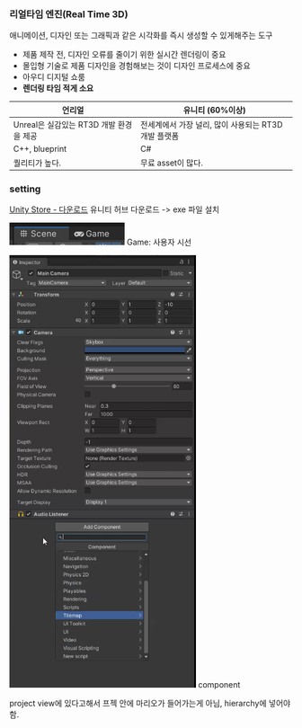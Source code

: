 ### 리얼타임 엔진(Real Time 3D)

애니메이션, 디자인 또는 그래픽과 같은 시각화를 즉시 생성할 수 있게해주는 도구

- 제품 제작 전, 디자인 오류를 줄이기 위한 실시간 렌더링이 중요
- 몰입형 기술로 제품 디자인을 경험해보는 것이 디자인 프로세스에 중요
- 아우디 디지털 쇼룸
- **렌더링 타임 적게 소요**

| 언리얼                                  | 유니티 (60%이상)                                     |
| --------------------------------------- | ---------------------------------------------------- |
| Unreal은 실감있는 RT3D 개발 환경을 제공 | 전세계에서 가장 널리, 많이 사용되는 RT3D 개발 플랫폼 |
| C++, blueprint                          | C#                                                   |
| 퀄리티가 높다.                          | 무료 asset이 많다.                                   |

### setting

[Unity Store - 다운로드](https://store.unity.com/kr/download)
유니티 허브 다운로드 -> exe 파일 설치

![image-20221012201036475](images/image-20221012201036475.png) Game: 사용자 시선 

![image-20221012201139512](images/image-20221012201139512.png) component

project view에 있다고해서 프젝 안에 마리오가 들어가는게 아님, hierarchy에 넣어야함.